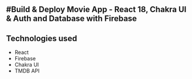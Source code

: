 ## #Build & Deploy Movie App - React 18, Chakra UI & Auth and Database with Firebase

## Technologies used

- React
- Firebase
- Chakra UI
- TMDB API
